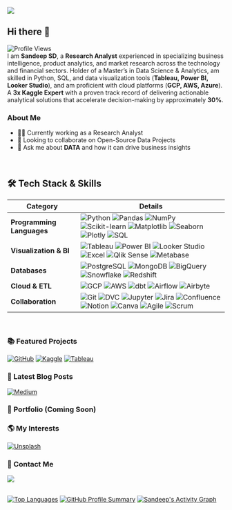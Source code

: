 ![](https://www.googleapis.com/download/storage/v1/b/kaggle-user-content/o/inbox%2F23961675%2Fceb6b65a46af8cc93f84143c1e6454bb%2FSandeep%20SD%20Data%20Portfolio%20(1).png?generation=1738856654043033&alt=media)
## Hi there 👋  
![Profile Views](https://komarev.com/ghpvc/?username=DataBells&color=green&for-the-badge&base=100)  
I am **Sandeep SD**, a **Research Analyst** experienced in specializing business intelligence, product analytics, and market research across the technology and financial sectors. Holder of a Master’s in Data Science & Analytics, am skilled in Python, SQL, and data visualization tools (**Tableau, Power BI, Looker Studio**), and am proficient with cloud platforms (**GCP, AWS, Azure**). A **3x Kaggle Expert** with a proven track record of delivering actionable analytical solutions that accelerate decision-making by approximately **30%**.
<br>
### About Me

- 👨‍💻 Currently working as a Research Analyst
- 👯 Looking to collaborate on Open-Source Data Projects
- 💬 Ask me about **DATA** and how it can drive business insights
  

<br>

## 🛠️ Tech Stack & Skills

| **Category**                   | **Details** |
|--------------------------------|-------------|
| **Programming Languages**      | ![Python](https://img.shields.io/badge/Python-3776AB?style=for-the-badge&logo=python&logoColor=white) ![Pandas](https://img.shields.io/badge/Pandas-150458?style=for-the-badge&logo=pandas&logoColor=white) ![NumPy](https://img.shields.io/badge/NumPy-013243?style=for-the-badge&logo=numpy&logoColor=white) ![Scikit-learn](https://img.shields.io/badge/Scikit--learn-F7931E?style=for-the-badge&logo=scikit-learn&logoColor=white) ![Matplotlib](https://img.shields.io/badge/Matplotlib-11557C?style=for-the-badge) ![Seaborn](https://img.shields.io/badge/Seaborn-1E88E5?style=for-the-badge) ![Plotly](https://img.shields.io/badge/Plotly-3F4F75?style=for-the-badge) ![SQL](https://img.shields.io/badge/SQL-4479A1?style=for-the-badge&logo=postgresql&logoColor=white) |
| **Visualization & BI**        | ![Tableau](https://img.shields.io/badge/Tableau-E97627?style=for-the-badge&logo=tableau&logoColor=white) ![Power BI](https://img.shields.io/badge/Power%20BI-F2C811?style=for-the-badge&logo=power-bi&logoColor=black) ![Looker Studio](https://img.shields.io/badge/Looker%20Studio-4285F4?style=for-the-badge&logo=looker&logoColor=white) ![Excel](https://img.shields.io/badge/Excel-217346?style=for-the-badge&logo=microsoft-excel&logoColor=white) ![Qlik Sense](https://img.shields.io/badge/Qlik%20Sense-009639?style=for-the-badge) ![Metabase](https://img.shields.io/badge/Metabase-509EE3?style=for-the-badge) |
| **Databases**                 | ![PostgreSQL](https://img.shields.io/badge/PostgreSQL-4169E1?style=for-the-badge&logo=postgresql&logoColor=white) ![MongoDB](https://img.shields.io/badge/MongoDB-47A248?style=for-the-badge&logo=mongodb&logoColor=white) ![BigQuery](https://img.shields.io/badge/BigQuery-4285F4?style=for-the-badge&logo=googlecloud&logoColor=white) ![Snowflake](https://img.shields.io/badge/Snowflake-29B5E8?style=for-the-badge&logo=snowflake&logoColor=white) ![Redshift](https://img.shields.io/badge/Redshift-8C4FFF?style=for-the-badge&logo=amazon-aws&logoColor=white) |
| **Cloud & ETL**               | ![GCP](https://img.shields.io/badge/GCP-4285F4?style=for-the-badge&logo=googlecloud&logoColor=white) ![AWS](https://img.shields.io/badge/AWS-FF9900?style=for-the-badge&logo=amazon-aws&logoColor=white) ![dbt](https://img.shields.io/badge/dbt-FF694B?style=for-the-badge&logo=dbt&logoColor=white) ![Airflow](https://img.shields.io/badge/Airflow-017CEE?style=for-the-badge&logo=apache-airflow&logoColor=white) ![Airbyte](https://img.shields.io/badge/Airbyte-2E86DE?style=for-the-badge) |
| **Collaboration**            | ![Git](https://img.shields.io/badge/Git-F05032?style=for-the-badge&logo=git&logoColor=white) ![DVC](https://img.shields.io/badge/DVC-945DD6?style=for-the-badge&logo=data-version-control&logoColor=white) ![Jupyter](https://img.shields.io/badge/Jupyter-F37626?style=for-the-badge&logo=jupyter&logoColor=white) ![Jira](https://img.shields.io/badge/Jira-0052CC?style=for-the-badge&logo=jira&logoColor=white) ![Confluence](https://img.shields.io/badge/Confluence-172B4D?style=for-the-badge&logo=confluence&logoColor=white) ![Notion](https://img.shields.io/badge/Notion-000000?style=for-the-badge&logo=notion&logoColor=white) ![Canva](https://img.shields.io/badge/Canva-00C4CC?style=for-the-badge&logo=canva&logoColor=white) ![Agile](https://img.shields.io/badge/Agile-607D8B?style=for-the-badge) ![Scrum](https://img.shields.io/badge/Scrum-FFC300?style=for-the-badge) |




<br>

### 📚 Featured Projects
[![GitHub](https://img.shields.io/badge/GitHub-green?style=for-the-badge&logo=github&logoColor=green)](https://github.com/DataBells) [![Kaggle](https://img.shields.io/badge/Kaggle-blue?style=for-the-badge&logo=kaggle&logoColor=skyblue)](https://www.kaggle.com/sandeep1080) [![Tableau](https://img.shields.io/badge/Tableau-E97627?style=for-the-badge&logo=tableau&logoColor=Yelloa)](https://public.tableau.com/app/profile/sandeep.sd)


### 📔 Latest Blog Posts
[![Medium](https://img.shields.io/badge/Medium-grey?style=for-the-badge&logo=medium&logoColor=white)](https://medium.com/@sandeepsdfrance)


### 🚀 Portfolio (Coming Soon)

### 🌎 My Interests
[![Unsplash](https://img.shields.io/badge/Unsplash-lavendar?style=for-the-badge&logo=unsplash&logoColor=white)](https://unsplash.com/@sandeepsd)


### 📩 Contact Me
<a href="mailto:sandeepsrinivasd@gmail.com">
  <img src="https://img.shields.io/badge/Gmail-D14836?style=for-the-badge&logo=gmail&logoColor=white"/>
</a>
<!-- <a href="https://www.linkedin.com/in/s-d-sandeep/">
  <img src="https://img.shields.io/badge/LinkedIn-0077B5?style=for-the-badge&logo=linkedin&logoColor=white"/>
</a> -->
<br>
<br>


[![Top Languages](https://github-readme-stats.vercel.app/api/top-langs/?username=DataBells&layout=compact&theme=radical)](https://github.com/anuraghazra/github-readme-stats)  [![GitHub Profile Summary](https://github-profile-summary-cards.vercel.app/api/cards/profile-details?username=DataBells&theme=solarized_dark)](https://github.com/vn7n24fzkq/github-profile-summary-cards)
[![Sandeep's Activity Graph](https://github-readme-activity-graph.vercel.app/graph?username=DataBells&theme=react-dark)](https://github.com/Ashutosh00710/github-readme-activity-graph)











